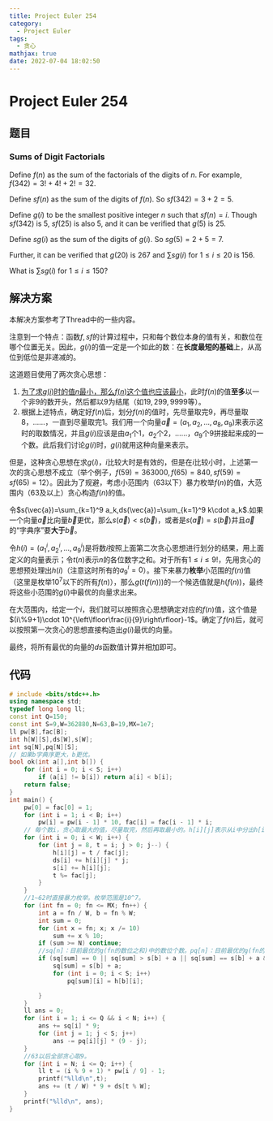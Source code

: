 ```yaml
---
title: Project Euler 254
category:
  - Project Euler
tags:
  - 贪心
mathjax: true
date: 2022-07-04 18:02:50
---
```


<escape><!-- more --></escape>

# Project Euler 254

## 题目

### Sums of Digit Factorials

Define $f(n)$ as the sum of the factorials of the digits of $n$. For example, $f(342) = 3! + 4! + 2! = 32$.

Define $sf(n)$ as the sum of the digits of $f(n)$. So $sf(342) = 3 + 2 = 5$.

Define $g(i)$ to be the smallest positive integer $n$ such that $sf(n) = i$. Though $sf(342)$ is $5$, $sf(25)$ is also $5$, and it can be verified that $g(5)$ is $25$.

Define $sg(i)$ as the sum of the digits of $g(i)$. So $sg(5) = 2 + 5 = 7$.

Further, it can be verified that $g(20)$ is $267$ and $\sum sg(i)$ for $1 \le i \le 20$ is $156$.

What is $\sum sg(i)$ for $1 \le i \le 150$?

## 解决方案

本解决方案参考了Thread中的一些内容。

注意到一个特点：函数$f,sf$的计算过程中，只和每个数位本身的值有关，和数位在哪个位置无关。因此，$g(i)$的值一定是一个如此的数：在**长度最短的基础**上，从高位到低位是非递减的。

这道题目使用了两次贪心思想：

1. <u>为了求$g(i)$时的值$n$最小，那么$f(n)$这个值也应该最小</u>，此时$f(n)$的值**至多**以一个非$9$的数开头，然后都以$9$为结尾（如$19,299,9999$等）。
2. 根据上述特点，确定好$f(n)$后，划分$f(n)$的值时，先尽量取完$9$，再尽量取$8$，……，一直到尽量取完$1$。我们用一个向量$\vec{a}=(a_1,a_2,\dots,a_8,a_9)$来表示这时的取数情况，并且$g(i)$应该是由$a_1$个$1$，$a_2$个$2$，……，$a_9$个$9$拼接起来成的一个数。此后我们讨论$g(i)$时，$g(i)$就用这种向量来表示。

但是，这种贪心思想在求$g(i)$，$i$比较大时是有效的，但是在$i$比较小时，上述第一次的贪心思想不成立（举个例子，$f(59)=363000,f(65)=840,sf(59)=sf(65)=12$）。因此为了规避，考虑小范围内（$63$以下）暴力枚举$f(n)$的值，大范围内（$63$及以上）贪心构造$f(n)$的值。

令$s(\vec{a})=\sum_{k=1}^9 a_k,ds(\vec{a})=\sum_{k=1}^9 k\cdot a_k$.如果一个向量$\vec{a}$比向量$\vec{b}$更优，那么$s(\vec{a})<s(\vec{b})$，或者是$s(\vec{a})=s(\vec{b})$并且$\vec{a}$的“字典序”要**大于**$\vec{b}$。

令$h(i)=(a_1^i,a_2^i,\dots,a_9^i)$是将数$i$按照上面第二次贪心思想进行划分的结果，用上面定义的向量表示；令$t(n)$表示$n$的各位数字之和。对于所有$1\le i\le 9!$，先用贪心的思想预处理出$h(i)$（注意这时所有的$a_9^i=0$）。接下来暴力**枚举**小范围的$f(n)$值（这里是枚举$10^7$以下的所有$f(n)$），那么$g(t(f(n)))$的一个候选值就是$h(f(n))$，最终将这些小范围的$g(i)$中最优的向量求出来。

在大范围内，给定一个$i$，我们就可以按照贪心思想确定对应的$f(n)$值，这个值是$(i\%9+1)\cdot 10^{\left\lfloor\frac{i}{9}\right\rfloor}-1$。确定了$f(n)$后，就可以按照第一次贪心的思想直接构造出$g(i)$最优的向量。

最终，将所有最优的向量的$ds$函数值计算并相加即可。

## 代码

```C++
# include <bits/stdc++.h>
using namespace std;
typedef long long ll;
const int Q=150;
const int S=9,W=362880,N=63,B=19,MX=1e7;
ll pw[B],fac[B];
int h[W][S],ds[W],s[W];
int sq[N],pq[N][S];
// 如果b字典序更大，b更优。
bool ok(int a[],int b[]) {
    for (int i = 0; i < S; i++)
        if (a[i] != b[i]) return a[i] < b[i];
    return false;
}
int main() {
    pw[0] = fac[0] = 1;
    for (int i = 1; i < B; i++)
        pw[i] = pw[i - 1] * 10, fac[i] = fac[i - 1] * i;
    // 每个数i，贪心取最大的值，尽量取完，然后再取最小的。h[i][j]表示从i中分出h[i][j]个fac[j]。
    for (int i = 0; i < W; i++) {
        for (int j = 8, t = i; j > 0; j--) {
            h[i][j] = t / fac[j];
            ds[i] += h[i][j] * j;
            s[i] += h[i][j];
            t %= fac[j];
        }
    }
    //1~62时直接暴力枚举。枚举范围是10^7。
    for (int fn = 0; fn <= MX; fn++) {
        int a = fn / W, b = fn % W;
        int sum = 0;
        for (int x = fn; x; x /= 10)
            sum += x % 10;
        if (sum >= N) continue;
        //sq[n]：目前最优的g(fn的数位之和)中的数位个数。pq[n]：目前最优的g(fn的数位之和)中的向量。
        if (sq[sum] == 0 || sq[sum] > s[b] + a || sq[sum] == s[b] + a && ok(pq[sum], h[b])) {
            sq[sum] = s[b] + a;
            for (int i = 0; i < S; i++)
                pq[sum][i] = h[b][i];

        }
    }
    ll ans = 0;
    for (int i = 1; i <= Q && i < N; i++) {
        ans += sq[i] * 9;
        for (int j = 1; j < S; j++)
            ans -= pq[i][j] * (9 - j);
    }
    //63以后全部贪心取9。
    for (int i = N; i <= Q; i++) {
        ll t = (i % 9 + 1) * pw[i / 9] - 1;
        printf("%lld\n",t);
        ans += (t / W) * 9 + ds[t % W];
    }
    printf("%lld\n", ans);
}

```
